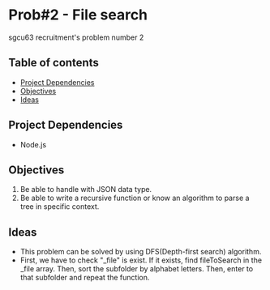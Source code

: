 # Prob#2 - File search

sgcu63 recruitment's problem number 2

## Table of contents

- [Project Dependencies](projectdependencies)
- [Objectives](objectives)
- [Ideas](ideas)

## Project Dependencies

- Node.js

## Objectives

1. Be able to handle with JSON data type.
2. Be able to write a recursive function or know an algorithm to parse a tree in specific context.

## Ideas

- This problem can be solved by using DFS(Depth-first search) algorithm.
- First, we have to check "\_file" is exist. If it exists, find fileToSearch in the \_file array. Then, sort the subfolder by alphabet letters. Then, enter to that subfolder and repeat the function.
